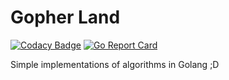 # Gopher Land

[![Codacy Badge](https://api.codacy.com/project/badge/Grade/2a0130739015411f928090e402b00ff0)](https://www.codacy.com/manual/BrianLusina/goffer-land?utm_source=github.com&amp;utm_medium=referral&amp;utm_content=BrianLusina/goffer-land&amp;utm_campaign=Badge_Grade)
[![Go Report Card](https://goreportcard.com/badge/github.com/BrianLusina/gopher-land)](https://goreportcard.com/report/github.com/BrianLusina/gopher-land)

Simple implementations of algorithms in Golang ;D
